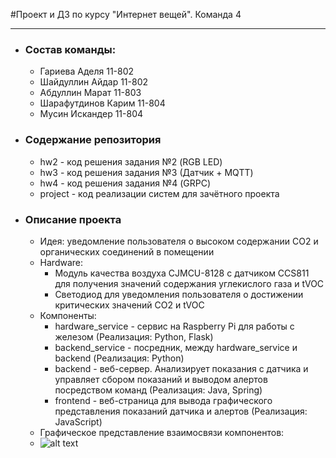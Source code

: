 #Проект и ДЗ по курсу "Интернет вещей". Команда 4
____
- ### Состав команды:
    - Гариева Аделя 11-802
    - Шайдуллин Айдар 11-802
    - Абдуллин Марат 11-803
    - Шарафутдинов Карим 11-804
    - Мусин Искандер 11-804
- ### Содержание репозитория
    - hw2 - код решения задания №2 (RGB LED)
    - hw3 - код решения задания №3 (Датчик + MQTT)
    - hw4 - код решения задания №4 (GRPC)
    - project - код реализации систем для зачётного проекта
- ### Описание проекта
    - Идея: уведомление пользователя о высоком содержании CO2 и органических соединений в помещении
    - Hardware:
      - Модуль качества воздуха CJMCU-8128 с датчиком CCS811 для получения значений содержания углекислого газа и tVOC 
      - Светодиод для уведомления пользователя о достижении критических значений CO2 и tVOC
    - Компоненты:
      - hardware_service - сервис на Raspberry Pi для работы с железом (Реализация: Python, Flask)
      - backend_service - посредник, между hardware_service и backend (Реализация: Python)
      - backend - веб-сервер. Анализирует показания с датчика и управляет сбором показаний и выводом алертов посредством команд (Реализация: Java, Spring)
      - frontend - веб-страница для вывода графического представления показаний датчика и алертов (Реализация: JavaScript)
    - Графическое представление взаимосвязи компонентов:
    - ![alt text](https://github.com/[username]/[reponame]/blob/[branch]/image.jpg?raw=true)